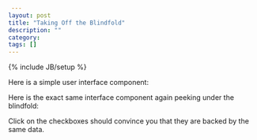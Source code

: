 ```yaml
---
layout: post
title: "Taking Off the Blindfold"
description: ""
category: 
tags: []
---
```

{% include JB/setup %}

<style>
  .radio label {
     margin-left: 0.5em;
  }
  .edit {
     width: 250px;
     border: 1px solid #ccc;
     padding: 4px;
     margin-left: 0.5em;
  }
  code {
     margin-left: 0.5em;
  }
</style>

Here is a simple user interface component:

<div id="ex0"></div>

Here is the exact same interface component again peeking under the blindfold:

<div id="ex1"></div>

Click on the checkboxes should convince you that they are backed by
the same data.

<script src="/assets/js/react.js"></script>
<script src="/assets/js/instrument/out/goog/base.js" type="text/javascript"></script>
<script src="/assets/js/instrument/main.js" type="text/javascript"></script>
<script type="text/javascript">goog.require("blog.instrument.core");</script>
